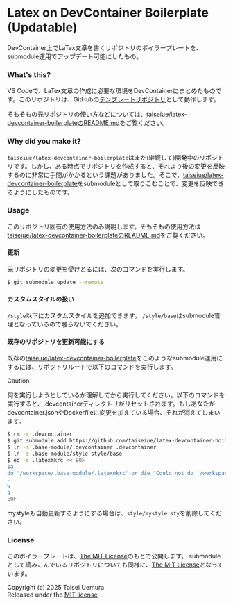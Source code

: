 # Latex on DevContainer Boilerplate (Updatable)
DevContainer上でLaTex文章を書くリポジトリのボイラープレートを、submodule運用でアップデート可能にしたもの。

### What's this?
VS Codeで、LaTex文章の作成に必要な環境をDevContainerにまとめたものです。このリポジトリは、GitHubの[テンプレートリポジトリ](https://docs.github.com/ja/repositories/creating-and-managing-repositories/creating-a-template-repository)として動作します。

そもそもの元リポジトリの使い方などについては、[taiseiue/latex-devcontainer-boilerplateのREADME.md](https://github.com/taiseiue/latex-devcontainer-boilerplate/blob/main/README.md)をご覧ください。

### Why did you make it?
`taiseiue/latex-devcontainer-boilerplate`はまだ(継続して)開発中のリポジトリです。しかし、ある時点でリポジトリを作成すると、それより後の変更を反映するのに非常に手間がかかるという課題がありました。そこで、[taiseiue/latex-devcontainer-boilerplate](https://github.com/taiseiue/latex-devcontainer-boilerplate)をsubmoduleとして取りこむことで、変更を反映できるようにしたものです。

### Usage
このリポジトリ固有の使用方法のみ説明します。そもそもの使用方法は[taiseiue/latex-devcontainer-boilerplateのREADME.md](https://github.com/taiseiue/latex-devcontainer-boilerplate/blob/main/README.md)をご覧ください。

#### 更新
元リポジトリの変更を受けとるには、次のコマンドを実行します。

```sh
$ git submodule update --remote
```

#### カスタムスタイルの扱い
`/style`以下にカスタムスタイルを追加できます。
`/style/base`はsubmodule管理となっているので触らないでください。

#### 既存のリポジトリを更新可能にする
既存の[taiseiue/latex-devcontainer-boilerplate](https://github.com/taiseiue/latex-devcontainer-boilerplate)をこのようなsubmodule運用にするには、リポジトリルートで以下のコマンドを実行します。

> [!CAUTION]
> 何を実行しようとしているか理解してから実行してください。以下のコマンドを実行すると、.devcontainerディレクトリがリセットされます。もしあなたがdevcontainer.jsonやDockerfileに変更を加えている場合、それが消えてしまいます。

```sh
$ rm -r .devcontainer
$ git submodule add https://github.com/taiseiue/latex-devcontainer-boilerplate.git .base-module
$ ln -s .base-module/.devcontainer .devcontainer
$ ln -s .base-module/style style/base
$ ed -s .latexmkrc << EOF
1a
do '/workspace/.base-module/.latexmkrc' or die "Could not do '/workspace/.base-module/.latexmkrc': $!";
.
w
q
EOF
```

mystyleも自動更新するようにする場合は、`style/mystyle.sty`を削除してください。

### License
このボイラープレートは、[The MIT License](./LICENSE.txt)のもとで公開します。
submoduleとして読みこんでいるリポジトリについても同様に、[The MIT License](.base-module/LICENSE.txt)となっています。

Copyright (c) 2025 Taisei Uemura  
Released under the [MIT license](./LICENSE.txt)

